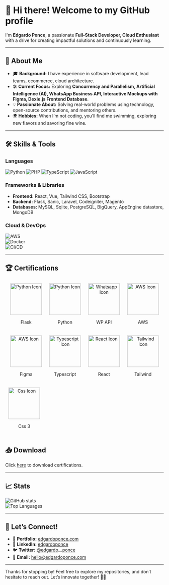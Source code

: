 # 👋 Hi there! Welcome to my GitHub profile  

I'm **Edgardo Ponce**, a passionate **Full-Stack Developer, Cloud Enthusiast** with a drive for creating impactful solutions and continuously learning.  

---

## 🌟 About Me  

- 🎓 **Background:** I have experience in software development, lead teams, ecommerce, cloud architecture.  
- 🛠️ **Current Focus:** Exploring **Concurrency and Parallelism, Artificial Intelligence (AI), WhatsApp Business API, Interactive Mockups with Figma, Dexie.js Frontend Database**.  
- 💡 **Passionate About:** Solving real-world problems using technology, open-source contributions, and mentoring others.  
- 🌍 **Hobbies:** When I’m not coding, you’ll find me swimming, exploring new flavors and savoring fine wine.  

---

## 🛠️ Skills & Tools  

### Languages  
![Python](https://img.shields.io/badge/-Python-3776AB?logo=python&logoColor=white&style=flat)
![PHP](https://img.shields.io/badge/-PHP-3776AB?logo=php&logoColor=black&style=flat)
![TypeScript](https://img.shields.io/badge/-typescript-3776AB?logo=TypeScript&logoColor=white&style=flat)
![JavaScript](https://img.shields.io/badge/-JavaScript-F7DF1E?logo=javascript&logoColor=black&style=flat) 

### Frameworks & Libraries  
- **Frontend:** React, Vue, Tailwind CSS, Bootstrap
- **Backend:** Flask, Sanic, Laravel, Codeigniter, Magento  
- **Databases:** MySQL, Sqlite, PostgreSQL, BigQuery, AppEngine datastore, MongoDB

### Cloud & DevOps  
![AWS](https://img.shields.io/badge/-AWS-232F3E?logo=amazonaws&logoColor=white&style=flat)  
![Docker](https://img.shields.io/badge/-Docker-2496ED?logo=docker&logoColor=white&style=flat)  
![CI/CD](https://img.shields.io/badge/-CI%2FCD-007ACC?style=flat)  

---

## 🏆 Certifications

<div align="center">
  <div style="display: inline-block; text-align: center; margin: 10px;">
    <img src="https://edgardoponce.com/images/icons/flask.svg" alt="Python Icon" width="100" height="100">
    <p>Flask</p>
  </div>
  <div style="display: inline-block; text-align: center; margin: 10px;">
    <img src="https://edgardoponce.com/images/icons/python.svg" alt="Python Icon" width="100" height="100">
    <p>Python</p>
  </div>
  <div style="display: inline-block; text-align: center; margin: 10px;">
    <img src="https://edgardoponce.com/images/icons/whatsapp-business-bg.svg" alt="Whatsapp Icon" width="100" height="100">
    <p>WP API</p>
  </div>
   <div style="display: inline-block; text-align: center; margin: 10px;">
    <img src="https://edgardoponce.com/images/icons/aws.svg" alt="AWS Icon" width="100" height="100">
    <p>AWS</p>
  </div>
   <div style="display: inline-block; text-align: center; margin: 10px;">
    <img src="https://edgardoponce.com/images/icons/figma-icon.svg" alt="AWS Icon" width="100" height="100">
    <p>Figma</p>
  </div>
  <div style="display: inline-block; text-align: center; margin: 10px;">
    <img src="https://edgardoponce.com/images/icons/typescript.svg" alt="Typescript Icon" width="100" height="100">
    <p>Typescript</p>
  </div>
   <div style="display: inline-block; text-align: center; margin: 10px;">
    <img src="https://edgardoponce.com/images/icons/react-icon.svg" alt="React Icon" width="100" height="100">
    <p>React</p>
    </div>
    <div style="display: inline-block; text-align: center; margin: 10px;">
    <img src="https://edgardoponce.com/images/icons/tailwindcss.svg" alt="Tailwind Icon" width="100" height="100">
    <p>Tailwind</p>
    </div>
   </div>
    <div style="display: inline-block; text-align: center; margin: 10px;">
    <img src="https://edgardoponce.com/images/icons/css-3.svg" alt="Css Icon" width="100" height="100">
    <p>Css 3</p>
  </div>
 
</div>

## 📥 Download

Click [here](https://edgardoponce.com/es/education) to download certifications.

---

## 📈 Stats  

![GitHub stats](https://github-readme-stats.vercel.app/api?username=YourUsername&show_icons=true&theme=radical)  
![Top Languages](https://github-readme-stats.vercel.app/api/top-langs/?username=YourUsername&layout=compact&theme=radical)  

---

## 🤝 Let’s Connect!  

- 💼 **Portfolio:** [edgardoponce.com](https://edgardoponce.com/)  
- 💬 **LinkedIn:** [edgardoponce](https://www.linkedin.com/in/edgardo-dami%C3%A1n-ponce-p%C3%A1ez-b9069470/)  
- 🐦 **Twitter:** [@edgardo__ponce](https://x.com/edgardo__ponce)  
- 📧 **Email:** [hello@edgardoponce.com](mailto:hello@edgardoponce.com)  

---

Thanks for stopping by! Feel free to explore my repositories, and don’t hesitate to reach out. Let’s innovate together! 🌟✨
